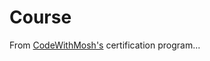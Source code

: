 # Course
 
From [CodeWithMosh's](https://members.codewithmosh.com/) certification program...

<!-- ## Fundamentals -->
<!-- <img width="842" alt="0" src="https://github.com/user-attachments/assets/eaba83cd-3ca6-4d26-9e58-4b2f0d48ca49"> -->
